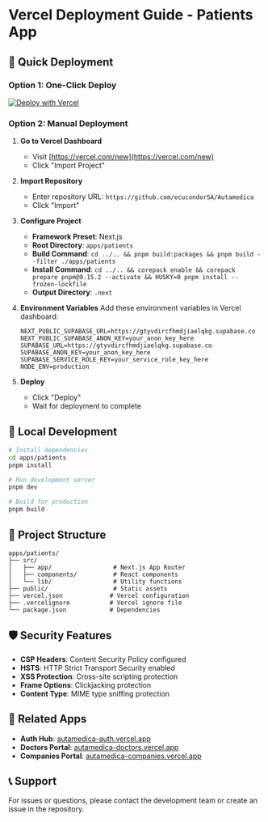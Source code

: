 # Vercel Deployment Guide - Patients App

## 🚀 Quick Deployment

### Option 1: One-Click Deploy
[![Deploy with Vercel](https://vercel.com/button)](https://vercel.com/new/clone?repository-url=https://github.com/ecucondorSA/Autamedica&root-directory=apps/patients)

### Option 2: Manual Deployment

1. **Go to Vercel Dashboard**
   - Visit [https://vercel.com/new](https://vercel.com/new)
   - Click "Import Project"

2. **Import Repository**
   - Enter repository URL: `https://github.com/ecucondorSA/Autamedica`
   - Click "Import"

3. **Configure Project**
   - **Framework Preset**: Next.js
   - **Root Directory**: `apps/patients`
   - **Build Command**: `cd ../.. && pnpm build:packages && pnpm build --filter ./apps/patients`
   - **Install Command**: `cd ../.. && corepack enable && corepack prepare pnpm@9.15.2 --activate && HUSKY=0 pnpm install --frozen-lockfile`
   - **Output Directory**: `.next`

4. **Environment Variables**
   Add these environment variables in Vercel dashboard:

   ```
   NEXT_PUBLIC_SUPABASE_URL=https://gtyvdircfhmdjiaelqkg.supabase.co
   NEXT_PUBLIC_SUPABASE_ANON_KEY=your_anon_key_here
   SUPABASE_URL=https://gtyvdircfhmdjiaelqkg.supabase.co
   SUPABASE_ANON_KEY=your_anon_key_here
   SUPABASE_SERVICE_ROLE_KEY=your_service_role_key_here
   NODE_ENV=production
   ```

5. **Deploy**
   - Click "Deploy"
   - Wait for deployment to complete

## 🔧 Local Development

```bash
# Install dependencies
cd apps/patients
pnpm install

# Run development server
pnpm dev

# Build for production
pnpm build
```

## 📁 Project Structure

```
apps/patients/
├── src/
│   ├── app/                 # Next.js App Router
│   ├── components/          # React components
│   └── lib/                 # Utility functions
├── public/                  # Static assets
├── vercel.json             # Vercel configuration
├── .vercelignore           # Vercel ignore file
└── package.json            # Dependencies
```

## 🛡️ Security Features

- **CSP Headers**: Content Security Policy configured
- **HSTS**: HTTP Strict Transport Security enabled
- **XSS Protection**: Cross-site scripting protection
- **Frame Options**: Clickjacking protection
- **Content Type**: MIME type sniffing protection

## 🔗 Related Apps

- **Auth Hub**: [autamedica-auth.vercel.app](https://autamedica-auth.vercel.app)
- **Doctors Portal**: [autamedica-doctors.vercel.app](https://autamedica-doctors.vercel.app)
- **Companies Portal**: [autamedica-companies.vercel.app](https://autamedica-companies.vercel.app)

## 📞 Support

For issues or questions, please contact the development team or create an issue in the repository.